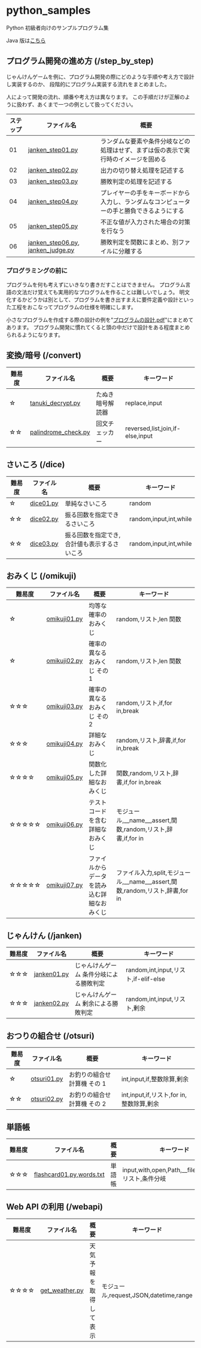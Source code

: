 # python_samples

Python 初級者向けのサンプルプログラム集

Java 版は[こちら](https://github.com/AyumuTakai/java_samples)

## プログラム開発の進め方 (/step_by_step)

じゃんけんゲームを例に、プログラム開発の際にどのような手順や考え方で設計し実装するのか、
段階的にプログラム実装する流れをまとめました。

人によって開発の流れ、順番や考え方は異なります。
この手順だけが正解のように扱わず、あくまで一つの例として扱ってください。

| ステップ | ファイル名 | 概要 |
|--------|-----------|-----|
|01| [janken_step01.py](https://github.com/AyumuTakai/python_samples/blob/main/step_by_step/janken_step01.py)|ランダムな要素や条件分岐などの処理はせず、まずは仮の表示で実行時のイメージを固める|
|02| [janken_step02.py](https://github.com/AyumuTakai/python_samples/blob/main/step_by_step/janken_step02.py)|出力の切り替え処理を記述する|
|03| [janken_step03.py](https://github.com/AyumuTakai/python_samples/blob/main/step_by_step/janken_step03.py)|勝敗判定の処理を記述する|
|04| [janken_step04.py](https://github.com/AyumuTakai/python_samples/blob/main/step_by_step/janken_step04.py)|プレイヤーの手をキーボードから入力し、ランダムなコンピューターの手と勝負できるようにする|
|05| [janken_step05.py](https://github.com/AyumuTakai/python_samples/blob/main/step_by_step/janken_step05.py)|不正な値が入力された場合の対策を行なう|
|06| [janken_step06.py](https://github.com/AyumuTakai/python_samples/blob/main/step_by_step/janken_step06.py), [janken_judge.py](https://github.com/AyumuTakai/python_samples/blob/main/step_by_step/janken_judge.py)|勝敗判定を関数にまとめ、別ファイルに分離する|

### プログラミングの前に

プログラムを何も考えずにいきなり書きだすことはできません。
プログラム言語の文法だけ覚えても実用的なプログラムを作ることは難しいでしょう。
明文化するかどうかは別として、プログラムを書き出すまえに要件定義や設計といった工程をおこなってプログラムの仕様を明確にします。

小さなプログラムを作成する際の設計の例を"[プログラムの設計.pdf](https://github.com/AyumuTakai/python_samples/blob/main/step_by_step/プログラムの設計.pdf)"にまとめてあります。
プログラム開発に慣れてくると頭の中だけで設計をある程度まとめられるようになります。

## 変換/暗号 (/convert)

| 難易度 | ファイル名                                                                                                | 概要             | キーワード                       |
| ------ | --------------------------------------------------------------------------------------------------------- | ---------------- | -------------------------------- |
| ☆      | [tanuki_decrypt.py](https://github.com/AyumuTakai/python_samples/blob/main/convert/tanuki_decrypt.py)     | たぬき暗号解読器 | replace,input                    |
| ☆☆     | [palindrome_check.py](https://github.com/AyumuTakai/python_samples/blob/main/convert/palindrome_check.py) | 回文チェッカー   | reversed,list,join,if-else,input |

## さいころ (/dice)

| 難易度 | ファイル名                                                                         | 概要                                        | キーワード             |
| ------ | ---------------------------------------------------------------------------------- | ------------------------------------------- | ---------------------- |
| ☆      | [dice01.py](https://github.com/AyumuTakai/python_samples/blob/main/dice/dice01.py) | 単純なさいころ                              | random                 |
| ☆☆     | [dice02.py](https://github.com/AyumuTakai/python_samples/blob/main/dice/dice02.py) | 振る回数を指定できるさいころ                | random,input,int,while |
| ☆☆     | [dice03.py](https://github.com/AyumuTakai/python_samples/blob/main/dice/dice03.py) | 振る回数を指定でき,合計値も表示するさいころ | random,input,int,while |

## おみくじ (/omikuji)

| 難易度 | ファイル名                                                                                  | 概要                                       | キーワード                                                                       |
| ------ | ------------------------------------------------------------------------------------------- | ------------------------------------------ | -------------------------------------------------------------------------------- |
| ☆      | [omikuji01.py](https://github.com/AyumuTakai/python_samples/blob/main/omikuji/omikuji01.py) | 均等な確率のおみくじ                       | random,リスト,len 関数                                                           |
| ☆      | [omikuji02.py](https://github.com/AyumuTakai/python_samples/blob/main/omikuji/omikuji02.py) | 確率の異なるおみくじ その 1                | random,リスト,len 関数                                                           |
| ☆☆☆    | [omikuji03.py](https://github.com/AyumuTakai/python_samples/blob/main/omikuji/omikuji03.py) | 確率の異なるおみくじ その 2                | random,リスト,if,for in,break                                                    |
| ☆☆☆    | [omikuji04.py](https://github.com/AyumuTakai/python_samples/blob/main/omikuji/omikuji04.py) | 詳細なおみくじ                             | random,リスト,辞書,if,for in,break                                               |
| ☆☆☆☆   | [omikuji05.py](https://github.com/AyumuTakai/python_samples/blob/main/omikuji/omikuji05.py) | 関数化した詳細なおみくじ                   | 関数,random,リスト,辞書,if,for in,break                                          |
| ☆☆☆☆☆  | [omikuji06.py](https://github.com/AyumuTakai/python_samples/blob/main/omikuji/omikuji06.py) | テストコードを含む詳細なおみくじ           | モジュール,\_\_name\_\_,assert,関数,random,リスト,辞書,if,for in                 |
| ☆☆☆☆☆  | [omikuji07.py](https://github.com/AyumuTakai/python_samples/blob/main/omikuji/omikuji07.py) | ファイルからデータを読み込む詳細なおみくじ | ファイル入力,split,モジュール,\_\_name\_\_,assert,関数,random,リスト,辞書,for in |

## じゃんけん (/janken)

| 難易度 | ファイル名                                                                               | 概要                                    | キーワード                           |
| ------ | ---------------------------------------------------------------------------------------- | --------------------------------------- | ------------------------------------ |
| ☆☆☆    | [janken01.py](https://github.com/AyumuTakai/python_samples/blob/main/janken/janken01.py) | じゃんけんゲーム 条件分岐による勝敗判定 | random,int,input,リスト,if-elif-else |
| ☆☆☆    | [janken02.py](https://github.com/AyumuTakai/python_samples/blob/main/janken/janken02.py) | じゃんけんゲーム 剰余による勝敗判定     | random,int,input,リスト,剰余         |

## おつりの組合せ (/otsuri)

| 難易度 | ファイル名                                                                               | 概要                        | キーワード                               |
| ------ | ---------------------------------------------------------------------------------------- | --------------------------- | ---------------------------------------- |
| ☆      | [otsuri01.py](https://github.com/AyumuTakai/python_samples/blob/main/otsuri/otsuri01.py) | お釣りの組合せ計算機 その 1 | int,input,if,整数除算,剰余               |
| ☆☆     | [otsuri02.py](https://github.com/AyumuTakai/python_samples/blob/main/otsuri/otsuri02.py) | お釣りの組合せ計算機 その 2 | int,input,if,リスト,for in,整数除算,剰余 |

## 単語帳

| 難易度 | ファイル名                                                                               | 概要                        | キーワード                               |
| ------ | ---------------------------------------------------------------------------------------- | --------------------------- | ---------------------------------------- |
| ☆☆☆   | [flashcard01.py](https://github.com/AyumuTakai/python_samples/blob/main/flashcard/flashcard01.py),[words.txt](https://github.com/AyumuTakai/python_samples/blob/main/flashcard/words.txt) | 単語帳 | input,with,open,Path,\_\_file\_\_,random,リスト,条件分岐|

## Web API の利用 (/webapi)

| 難易度 | ファイル名                                                                                     | 概要                   | キーワード                             |
| ------ | ---------------------------------------------------------------------------------------------- | ---------------------- | -------------------------------------- |
| ☆☆☆☆   | [get_weather.py](https://github.com/AyumuTakai/python_samples/blob/main/webapi/get_weather.py) | 天気予報を取得して表示 | モジュール,request,JSON,datetime,range |
